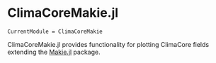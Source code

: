 # ClimaCoreMakie.jl

```@meta
CurrentModule = ClimaCoreMakie
```

ClimaCoreMakie.jl provides functionality for plotting ClimaCore fields extending the [Makie.jl](https://github.com/MakieOrg/Makie.jl) package.
